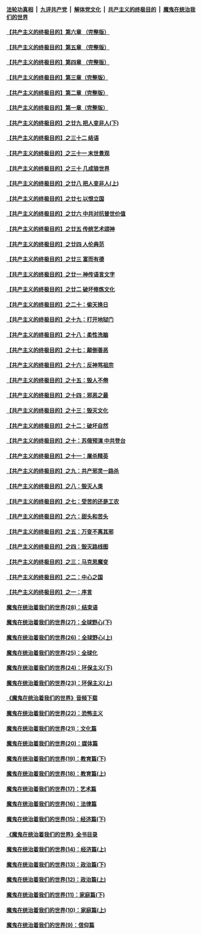 

####  [法轮功真相](../../../../basic/blob/master/README.md?t=04030530) &nbsp;|&nbsp; [九评共产党](../../../../9ping.md/blob/master/README.md?t=04030530) &nbsp;|&nbsp; [解体党文化](../../../../jtdwh.md/blob/master/README.md?t=04030530)  &nbsp;|&nbsp; [共产主义的终极目的](../../../../gczydzjmd.md/blob/master/README.md?t=04030530) &nbsp;|&nbsp; [魔鬼在统治我们的世界](../../../../mgztzwmdsj.md/blob/master/README.md?t=04030530) 

#### [【共产主义的终极目的】第六章 （完整版）](../pages/nsc422/n11428913.md?t=04030530) 

#### [【共产主义的终极目的】第五章 （完整版）](../pages/nsc422/n11428912.md?t=04030530) 

#### [【共产主义的终极目的】第四章 （完整版）](../pages/nsc422/n11428907.md?t=04030530) 

#### [【共产主义的终极目的】第三章（完整版）](../pages/nsc422/n11428848.md?t=04030530) 

#### [【共产主义的终极目的】第二章（完整版）](../pages/nsc422/n11428831.md?t=04030530) 

#### [【共产主义的终极目的】第一章（完整版）](../pages/nsc422/n11417651.md?t=04030530) 

#### [【共产主义的终极目的】之廿九 把人变非人(下)](../pages/nsc422/n11344140.md?t=04030530) 

#### [【共产主义的终极目的】之三十二 结语](../pages/nsc422/n11360535.md?t=04030530) 

#### [【共产主义的终极目的】之三十一 末世景观](../pages/nsc422/n11351129.md?t=04030530) 

#### [【共产主义的终极目的】之三十 几成狼世界](../pages/nsc422/n11348280.md?t=04030530) 

#### [【共产主义的终极目的】之廿八 把人变非人(上)](../pages/nsc422/n11340492.md?t=04030530) 

#### [【共产主义的终极目的】之廿七 以恨立国](../pages/nsc422/n11336944.md?t=04030530) 

#### [【共产主义的终极目的】之廿六 中共对抗普世价值](../pages/nsc422/n11324785.md?t=04030530) 

#### [【共产主义的终极目的】之廿五 传统艺术颂神](../pages/nsc422/n11296396.md?t=04030530) 

#### [【共产主义的终极目的】之廿四 人伦典范](../pages/nsc422/n11296397.md?t=04030530) 

#### [【共产主义的终极目的】之廿三 富而有德](../pages/nsc422/n11283598.md?t=04030530) 

#### [【共产主义的终极目的】之廿一 神传语言文字](../pages/nsc422/n11263265.md?t=04030530) 

#### [【共产主义的终极目的】之廿二 破坏修炼文化](../pages/nsc422/n11245728.md?t=04030530) 

#### [【共产主义的终极目的】之二十：偷天换日](../pages/nsc422/n11238846.md?t=04030530) 

#### [【共产主义的终极目的】之十九：打开地狱门](../pages/nsc422/n11206376.md?t=04030530) 

#### [【共产主义的终极目的】之十八：柔性洗脑](../pages/nsc422/n11199994.md?t=04030530) 

#### [【共产主义的终极目的】之十七：颠倒善恶](../pages/nsc422/n11179782.md?t=04030530) 

#### [【共产主义的终极目的】之十六：反神骂祖宗](../pages/nsc422/n11166798.md?t=04030530) 

#### [【共产主义的终极目的】之十五：毁人不倦](../pages/nsc422/n11166792.md?t=04030530) 

#### [【共产主义的终极目的】之十四：邪恶之最](../pages/nsc422/n11150249.md?t=04030530) 

#### [【共产主义的终极目的】之十三：毁灭文化](../pages/nsc422/n11135227.md?t=04030530) 

#### [【共产主义的终极目的】之十二：破坏自然](../pages/nsc422/n11135214.md?t=04030530) 

#### [【共产主义的终极目的】之十：苏俄预演 中共登台](../pages/nsc422/n11118424.md?t=04030530) 

#### [【共产主义的终极目的】之十一：屠杀精英](../pages/nsc422/n11118442.md?t=04030530) 

#### [【共产主义的终极目的】之九：共产邪灵一路杀](../pages/nsc422/n11114139.md?t=04030530) 

#### [【共产主义的终极目的】之八：毁灭人类](../pages/nsc422/n11108503.md?t=04030530) 

#### [【共产主义的终极目的】之七：受苦的还是工农](../pages/nsc422/n11101809.md?t=04030530) 

#### [【共产主义的终极目的】之六：甜头和苦头](../pages/nsc422/n11096971.md?t=04030530) 

#### [【共产主义的终极目的】之五：万变不离其邪](../pages/nsc422/n11091285.md?t=04030530) 

#### [【共产主义的终极目的】之四：毁灭路线图](../pages/nsc422/n11086284.md?t=04030530) 

#### [【共产主义的终极目的】之三：马克思魔变](../pages/nsc422/n11061941.md?t=04030530) 

#### [【共产主义的终极目的】之二：中心之国](../pages/nsc422/n11047728.md?t=04030530) 

#### [【共产主义的终极目的】之一：序言](../pages/nsc422/n11086077.md?t=04030530) 

#### [魔鬼在统治着我们的世界(28)：结束语](../pages/nsc422/n10936246.md?t=04030530) 

#### [魔鬼在统治着我们的世界(27)：全球野心(下)](../pages/nsc422/n10928319.md?t=04030530) 

#### [魔鬼在统治着我们的世界(26)：全球野心(上)](../pages/nsc422/n10900318.md?t=04030530) 

#### [魔鬼在统治着我们的世界(25)：全球化](../pages/nsc422/n10788205.md?t=04030530) 

#### [魔鬼在统治着我们的世界(24)：环保主义(下)](../pages/nsc422/n10695307.md?t=04030530) 

#### [魔鬼在统治着我们的世界(23)：环保主义(上)](../pages/nsc422/n10688613.md?t=04030530) 

#### [《魔鬼在统治着我们的世界》音频下载](../pages/nsc422/n10635553.md?t=04030530) 

#### [魔鬼在统治着我们的世界(22)：恐怖主义](../pages/nsc422/n10614727.md?t=04030530) 

#### [魔鬼在统治着我们的世界(21)：文化篇](../pages/nsc422/n10597706.md?t=04030530) 

#### [魔鬼在统治着我们的世界(20)：媒体篇](../pages/nsc422/n10586579.md?t=04030530) 

#### [魔鬼在统治着我们的世界(19)：教育篇(下)](../pages/nsc422/n10564808.md?t=04030530) 

#### [魔鬼在统治着我们的世界(18)：教育篇(上)](../pages/nsc422/n10526970.md?t=04030530) 

#### [魔鬼在统治着我们的世界(17)：艺术篇](../pages/nsc422/n10499093.md?t=04030530) 

#### [魔鬼在统治着我们的世界(16)：法律篇](../pages/nsc422/n10485969.md?t=04030530) 

#### [魔鬼在统治着我们的世界(15)：经济篇(下)](../pages/nsc422/n10469975.md?t=04030530) 

#### [《魔鬼在统治着我们的世界》全书目录](../pages/nsc422/n10464261.md?t=04030530) 

#### [魔鬼在统治着我们的世界(14)：经济篇(上)](../pages/nsc422/n10457370.md?t=04030530) 

#### [魔鬼在统治着我们的世界(13)：政治篇(下)](../pages/nsc422/n10448270.md?t=04030530) 

#### [魔鬼在统治着我们的世界(12)：政治篇(上)](../pages/nsc422/n10444576.md?t=04030530) 

#### [魔鬼在统治着我们的世界(11)：家庭篇(下)](../pages/nsc422/n10440961.md?t=04030530) 

#### [魔鬼在统治着我们的世界(10)：家庭篇(上)](../pages/nsc422/n10435448.md?t=04030530) 

#### [魔鬼在统治着我们的世界(9)：信仰篇](../pages/nsc422/n10432159.md?t=04030530) 

